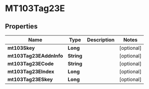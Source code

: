 # MT103Tag23E

## Properties
Name | Type | Description | Notes
------------ | ------------- | ------------- | -------------
**mt103Skey** | **Long** |  |  [optional]
**mt103Tag23EAddnInfo** | **String** |  |  [optional]
**mt103Tag23ECode** | **String** |  |  [optional]
**mt103Tag23EIndex** | **Long** |  |  [optional]
**mt103Tag23ESkey** | **Long** |  |  [optional]

